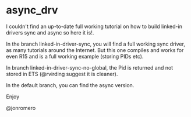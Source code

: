 async_drv
=========
I couldn't find an up-to-date full working tutorial on how to
build linked-in drivers sync and async so here it is!.

In the branch linked-in-driver-sync, you will find a full working
sync driver, as many tutorials around the Internet. 
But this one compiles and works for even R15 and is a full
working example (storing PIDs etc).

In branch linked-in-driver-sync-no-global, 
the Pid is returned and not stored in ETS 
(@rvirding suggest it is cleaner).

In the default branch, you can find the async version.

Enjoy

@jonromero

